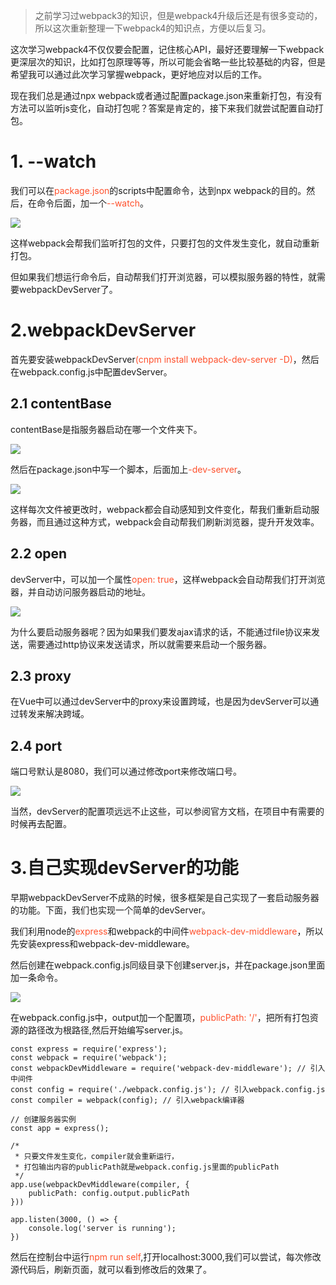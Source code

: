 >之前学习过webpack3的知识，但是webpack4升级后还是有很多变动的，所以这次重新整理一下webpack4的知识点，方便以后复习。

<p>这次学习webpack4不仅仅要会配置，记住核心API，最好还要理解一下webpack更深层次的知识，比如打包原理等等，所以可能会省略一些比较基础的内容，但是希望我可以通过此次学习掌握webpack，更好地应对以后的工作。</p>

<p>现在我们总是通过npx webpack或者通过配置package.json来重新打包，有没有方法可以监听js变化，自动打包呢？答案是肯定的，接下来我们就尝试配置自动打包。</p>
<h1>1. --watch</h1>
<p>我们可以在<font background=#fff5f5 color=#ff502c>package.json</font>的scripts中配置命令，达到npx webpack的目的。然后，在命令后面，加一个<font background=#fff5f5 color=#ff502c>--watch</font>。</p>

![](https://user-gold-cdn.xitu.io/2019/4/24/16a4fc37362bdbc6?w=432&h=217&f=png&s=10836)

<p>这样webpack会帮我们监听打包的文件，只要打包的文件发生变化，就自动重新打包。</p>

<p>但如果我们想运行命令后，自动帮我们打开浏览器，可以模拟服务器的特性，就需要webpackDevServer了。</p>

<h1>2.webpackDevServer</h1>


<p>首先要安装webpackDevServer<font background=#fff5f5 color=#ff502c>(cnpm install webpack-dev-server -D)</font>，然后在webpack.config.js中配置devServer。</p>
<h2>2.1 contentBase</h2>

<p>contentBase是指服务器启动在哪一个文件夹下。</p>

![](https://user-gold-cdn.xitu.io/2019/4/24/16a4fcaff33ac1ff?w=378&h=120&f=png&s=4021)

<p>然后在package.json中写一个脚本，后面加上<font background=#fff5f5 color=#ff502c>-dev-server</font>。</p>

![](https://user-gold-cdn.xitu.io/2019/4/24/16a4fcc847d73942?w=411&h=205&f=png&s=10909)

<p>这样每次文件被更改时，webpack都会自动感知到文件变化，帮我们重新启动服务器，而且通过这种方式，webpack会自动帮我们刷新浏览器，提升开发效率。</p>

<h2>2.2 open</h2>
<p>devServer中，可以加一个属性<font background=#fff5f5 color=#ff502c>open: true</font>，这样webpack会自动帮我们打开浏览器，并自动访问服务器启动的地址。</p>

![](https://user-gold-cdn.xitu.io/2019/4/24/16a4fd3b77db597c?w=351&h=134&f=png&s=4973)

<p>为什么要启动服务器呢？因为如果我们要发ajax请求的话，不能通过file协议来发送，需要通过http协议来发送请求，所以就需要来启动一个服务器。</p>

<h2>2.3 proxy</h2>
<p>在Vue中可以通过devServer中的proxy来设置跨域，也是因为devServer可以通过转发来解决跨域。</p>

<h2>2.4 port</h2>
<p>端口号默认是8080，我们可以通过修改port来修改端口号。</p>

![](https://user-gold-cdn.xitu.io/2019/4/24/16a4fda911c08f7a?w=366&h=168&f=png&s=6330)

<p>当然，devServer的配置项远远不止这些，可以参阅官方文档，在项目中有需要的时候再去配置。</p>
<h1>3.自己实现devServer的功能</h1>
<p>早期webpackDevServer不成熟的时候，很多框架是自己实现了一套启动服务器的功能。下面，我们也实现一个简单的devServer。</p>
<p>我们利用node的<font background=#fff5f5 color=#ff502c>express</font>和webpack的中间件<font background=#fff5f5 color=#ff502c>webpack-dev-middleware</font>，所以先安装express和webpack-dev-middleware。</p>
<p>然后创建在webpack.config.js同级目录下创建server.js，并在package.json里面加一条命令。</p>

![](https://user-gold-cdn.xitu.io/2019/4/25/16a54712688cba09?w=404&h=131&f=png&s=7838)

<p>在webpack.config.js中，output加一个配置项，<font background=#fff5f5 color=#ff502c>publicPath: '/'</font>，把所有打包资源的路径改为根路径,然后开始编写server.js。</p>

```
const express = require('express');
const webpack = require('webpack');
const webpackDevMiddleware = require('webpack-dev-middleware'); // 引入中间件
const config = require('./webpack.config.js'); // 引入webpack.config.js
const compiler = webpack(config); // 引入webpack编译器

// 创建服务器实例
const app = express();

/* 
 * 只要文件发生变化，compiler就会重新运行，
 * 打包输出内容的publicPath就是webpack.config.js里面的publicPath
 */
app.use(webpackDevMiddleware(compiler, {
    publicPath: config.output.publicPath
}))

app.listen(3000, () => {
    console.log('server is running');
})
```
<p>然后在控制台中运行<font background=#fff5f5 color=#ff502c>npm run self</font>,打开localhost:3000,我们可以尝试，每次修改源代码后，刷新页面，就可以看到修改后的效果了。</p>